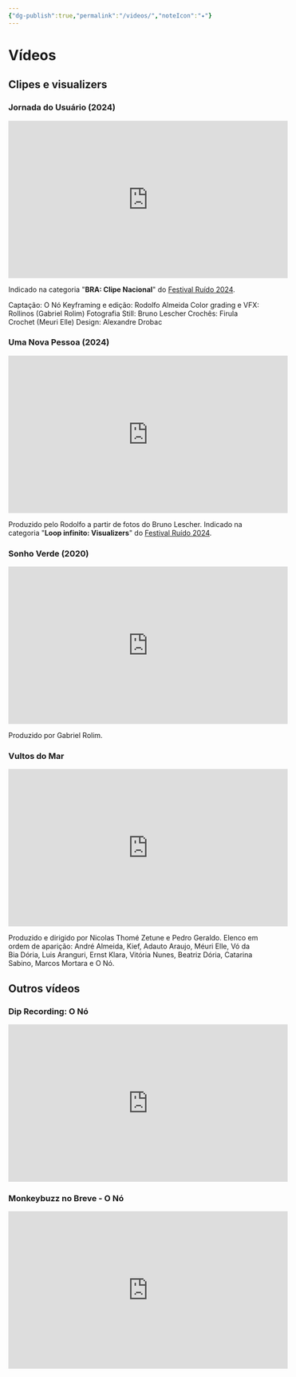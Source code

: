 ```yaml
---
{"dg-publish":true,"permalink":"/videos/","noteIcon":"✦"}
---
```


# Vídeos
## Clipes e visualizers
### Jornada do Usuário (2024)
<iframe width="560" height="315" src="https://www.youtube.com/embed/C_IKUDNZE1A?si=qnTCJRgehAha_f50" title="YouTube video player" frameborder="0" allow="accelerometer; autoplay; clipboard-write; encrypted-media; gyroscope; picture-in-picture; web-share" referrerpolicy="strict-origin-when-cross-origin" allowfullscreen></iframe>

Indicado na categoria "**BRA: Clipe Nacional**" do [Festival Ruído 2024](https://www.youtube.com/watch?v=C_IKUDNZE1A).

Captação: O Nó 
Keyframing e edição: Rodolfo Almeida 
Color grading e VFX: Rollinos (Gabriel Rolim) 
Fotografia Still: Bruno Lescher 
Crochês: Firula Crochet (Meuri Elle) 
Design: Alexandre Drobac



### Uma Nova Pessoa (2024)
<iframe width="560" height="315" src="https://www.youtube.com/embed/tb7kBS6cGHs?si=YcqDQFi4WJJZyWI4" title="YouTube video player" frameborder="0" allow="accelerometer; autoplay; clipboard-write; encrypted-media; gyroscope; picture-in-picture; web-share" referrerpolicy="strict-origin-when-cross-origin" allowfullscreen></iframe>

Produzido pelo Rodolfo a partir de fotos do Bruno Lescher. Indicado na categoria "**Loop infinito: Visualizers**" do [Festival Ruído 2024](https://www.youtube.com/watch?v=C_IKUDNZE1A).



### Sonho Verde (2020)
<iframe width="560" height="315" src="https://www.youtube.com/embed/kL6IAlFyNqk?si=YTiGigeuGHLZb-kN" title="YouTube video player" frameborder="0" allow="accelerometer; autoplay; clipboard-write; encrypted-media; gyroscope; picture-in-picture; web-share" referrerpolicy="strict-origin-when-cross-origin" allowfullscreen></iframe>

Produzido por Gabriel Rolim.



### Vultos do Mar
<iframe width="560" height="315" src="https://www.youtube.com/embed/ajuNa5e8-2E?si=QipBjwuxhogs4KQZ" title="YouTube video player" frameborder="0" allow="accelerometer; autoplay; clipboard-write; encrypted-media; gyroscope; picture-in-picture; web-share" referrerpolicy="strict-origin-when-cross-origin" allowfullscreen></iframe>

Produzido e dirigido por Nicolas Thomé Zetune e Pedro Geraldo. Elenco em ordem de aparição: André Almeida, Kief, Adauto Araujo, Méuri Elle, Vó da Bia Dória, Luis Aranguri, Ernst Klara, Vitória Nunes, Beatriz Dória, Catarina Sabino, Marcos Mortara e O Nó.



## Outros vídeos

### Dip Recording: O Nó
<iframe width="560" height="315" src="https://www.youtube.com/embed/n_KuWqb9u-g?si=O0EYIVIROx8zfT3Q" title="YouTube video player" frameborder="0" allow="accelerometer; autoplay; clipboard-write; encrypted-media; gyroscope; picture-in-picture; web-share" referrerpolicy="strict-origin-when-cross-origin" allowfullscreen></iframe>

### Monkeybuzz no Breve - O Nó
<iframe width="560" height="315" src="https://www.youtube.com/embed/mR0WVLGU7v0?si=l4mhBidIMnEwGZSi" title="YouTube video player" frameborder="0" allow="accelerometer; autoplay; clipboard-write; encrypted-media; gyroscope; picture-in-picture; web-share" referrerpolicy="strict-origin-when-cross-origin" allowfullscreen></iframe>
